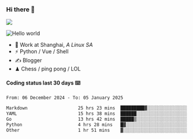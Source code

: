 ### Hi there 👋
![](https://komarev.com/ghpvc/?username=Xuhandsome)


<img src="https://github-readme-stats.vercel.app/api?username=XuHandsome&show_icons=true&theme=merko" alt="Hello world">

<br/>

- 🍻  Work at Shanghai, _A Linux SA_
- ⚡  Python / Vue / Shell
- ✍️  Blogger
- ♟  Chess / ping pong / LOL

#### Coding status last 30 days ⌨️

<!--START_SECTION:waka-->

```txt
From: 06 December 2024 - To: 05 January 2025

Markdown                   25 hrs 23 mins  █████████▓░░░░░░░░░░░░░░░   39.22 %
YAML                       15 hrs 38 mins  ██████░░░░░░░░░░░░░░░░░░░   24.15 %
Go                         13 hrs 42 mins  █████▒░░░░░░░░░░░░░░░░░░░   21.17 %
Python                     4 hrs 28 mins   █▓░░░░░░░░░░░░░░░░░░░░░░░   06.92 %
Other                      1 hr 51 mins    ▓░░░░░░░░░░░░░░░░░░░░░░░░   02.88 %
```

<!--END_SECTION:waka-->
